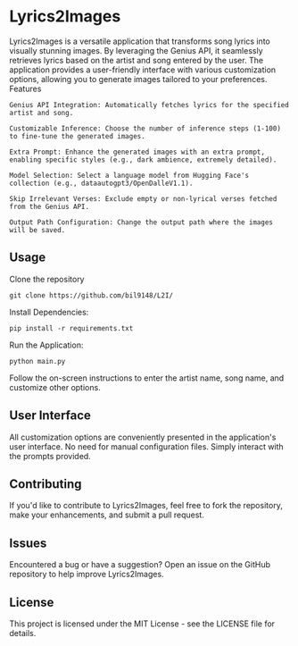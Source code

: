 <h1>Lyrics2Images</h1>

Lyrics2Images is a versatile application that transforms song lyrics into visually stunning images. By leveraging the Genius API, it seamlessly retrieves lyrics based on the artist and song entered by the user. The application provides a user-friendly interface with various customization options, allowing you to generate images tailored to your preferences.
Features

    Genius API Integration: Automatically fetches lyrics for the specified artist and song.

    Customizable Inference: Choose the number of inference steps (1-100) to fine-tune the generated images.

    Extra Prompt: Enhance the generated images with an extra prompt, enabling specific styles (e.g., dark ambience, extremely detailed).

    Model Selection: Select a language model from Hugging Face's collection (e.g., dataautogpt3/OpenDalleV1.1).

    Skip Irrelevant Verses: Exclude empty or non-lyrical verses fetched from the Genius API.

    Output Path Configuration: Change the output path where the images will be saved.

<h2>Usage</h2>

Clone the repository

    git clone https://github.com/bil9148/L2I/


Install Dependencies:

    pip install -r requirements.txt

Run the Application:

    python main.py

Follow the on-screen instructions to enter the artist name, song name, and customize other options.

<h2>User Interface</h2>

All customization options are conveniently presented in the application's user interface. No need for manual configuration files. Simply interact with the prompts provided.

<h2>Contributing</h2>

If you'd like to contribute to Lyrics2Images, feel free to fork the repository, make your enhancements, and submit a pull request.

<h2>Issues</h2>

Encountered a bug or have a suggestion? Open an issue on the GitHub repository to help improve Lyrics2Images.

<h2>License</h2>

This project is licensed under the MIT License - see the LICENSE file for details.

